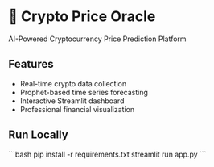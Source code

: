 # 🚀 Crypto Price Oracle

AI-Powered Cryptocurrency Price Prediction Platform

## Features
- Real-time crypto data collection
- Prophet-based time series forecasting  
- Interactive Streamlit dashboard
- Professional financial visualization

## Run Locally
\`\`\`bash
pip install -r requirements.txt
streamlit run app.py
\`\`\`
